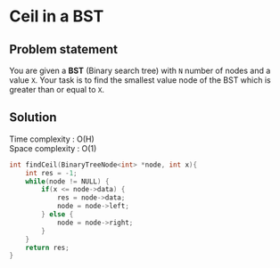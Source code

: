 # Ceil in a BST

## Problem statement

You are given a **BST** (Binary search tree) with `N` number of nodes and a value `X`. Your task is to find the smallest value node of the BST which is greater than or equal to `X`.

## Solution

Time complexity : O(H)  
Space complexity : O(1)

```cpp
int findCeil(BinaryTreeNode<int> *node, int x){
    int res = -1;
	while(node != NULL) {
		if(x <= node->data) {
			res = node->data;
			node = node->left;
		} else {
			node = node->right;
		}
	}
	return res;
}
```
